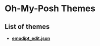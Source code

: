 # Oh-My-Posh Themes

List of themes
---
- [**emodipt_edit.json**](https://github.com/KingPEPSALT/powershell-profile/blob/main/themes/oh-my-posh/emodipt_edit.json)
